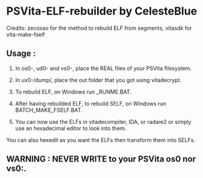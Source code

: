# PSVita-ELF-rebuilder by CelesteBlue

Credits: zecoxao for the method to rebuild ELF from segments, vitasdk for vita-make-fself

## Usage :

1) In os0-, ud0- and vs0-, place the REAL files of your PSVita filesystem.

2) In ux0-/dump/, place the out folder that you got using vitadecrypt.

3) To rebuild ELF, on Windows run _RUNME.BAT.

4) After having rebuilded ELF, to rebuild SELF, on Windows run BATCH_MAKE_FSELF.BAT.

5) You can now use the ELFs in vitadecompiler, IDA, or radare2 or simply use an hexadecimal editor to look into them.

You can also hexedit as you want the ELFs then transform them into SELFs.

## WARNING : NEVER WRITE to your PSVita os0 nor vs0:.

